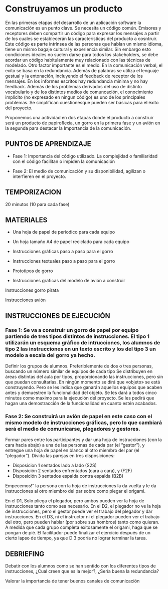 # Construyamos un producto

En las primeras etapas del desarrollo de un aplicación software la comunicación es un punto clave. Se necesita un código común. Emisores y receptores deben compartir un código para expresar los mensajes a partir de los cuales se establecerán las características del producto a cosntruir. Este código es parte intrínsea de las personas que hablan un mismo idioma, tiene un mismo bagaje cultural y experiencia similar. Sin embargo esto condiciones ideales no suelen darse para todos los stakeholders, se debe acordar un código habitulamente muy relacionado con las técnicas de modelado. Otro factor importante es el medio. En la comunicación verbal, el exito se basa en la redundancia. Además de palabras se utiliza el lenguaje gestual y la entonación, incluyendo el feedback de receptor de los mensajes. En los informes escritos hay redundancia mínima y no hay feedback. Además de los problemas derivados del uso de distinto vocabulario y de los distintos medios de comuncación, el conocimiento implicito (no expresado en ningun código) es uno de los principales problemas. Se simplifican cuestionesque pueden ser básicas para el éxito del proyecto.

Proponemos una actividad en dos etapas donde el producto a construir será un producto de papiroflexia, un gorro en la primera fase y un avión en la segunda para destacar la Importancia de la comunicación.

## PUNTOS DE APRENDIZAJE

- Fase 1: Importancia del código utilizado. La complejidad o familiaridad con el código facilitan o impiden la comunicación

- Fase 2: El medio de comunicación y su disponibilidad, agilizan o interfieren en el proyecto.

## TEMPORIZACION

20 minutos (10 para cada fase)

## MATERIALES

- Una hoja de papel de periodico para cada equipo
- Un hoja tamaño A4 de papel reciclado para cada equipo
- Instrucciones gráficas paso a paso para el gorro
- Instrucciones textuales paso a paso para el gorro

- Prototipos de gorro

- Instrucciones graficas del modelo de avión a construir

Instrucciones gorro pirata

Instrucciones avión

## INSTRUCCIONES DE EJECUCIÓN

### Fase 1: Se va a construir un gorro de papel por equipo partiendo de tres tipos distintos de instrucciones. El tipo 1 utilizarán un esquema gráfico de intrucciones, los alumnos de tipo 2 las instrucciones en un texto escrito y los del tipo 3 un modelo a escala del gorro ya hecho.

Definir los grupos de alumnos. Preferiblemente de dos o tres personas, buscando un número similar de equipos de cada tipo
Se distribuyen en áreas distintas del aula por tipos, proporcionando las instrucciones, pero sin que puedan consultarlas.
En ningún momento se dirá que «objeto» se está construyendo. Pero se les indica que ganarán aquellos equipos que acaben antes y demuestren la funcionalidad del objeto.
Se les dará a todos cinco minutos como maximo para la ejecución del proyecto.
Se les pedirá que hagan una demostracción de la funcionalidad en cuanto estén acabados.

 ### Fase 2: Se construirá un avión de papel en este caso con el mismo modelo de instrucciones gráficas, pero lo que cambiará será el medio de comunicarse, plegadores y gestores.

Formar pares entre los participantes y dar una hoja de instrucciones (con la cara hacia abajo) a una de las personas de cada par (el “gestor”), y entregue una hoja de papel en blanco al otro miembro del par (el “plegador”). Divida las parejas en tres disposiciones:


- Disposicion 1 sentados lado a lado (S2S)
- Disposición 2 sentados enfrentados (cara a cara), y (F2F)
- Disposición 3 sentados espalda contra espalda (B2B)

Empecemos!” la persona con la hoja de instrucciones la da vuelta y le da instrucciones al otro miembro del par sobre como plegar el origami.

En el D1, Solo pliega el plegador, pero ambos pueden ver la hoja de instrucciones tanto como sea necesario.
En el D2, el plegador no ve la hoja de instrucciones, pero el gestor puede ver el trabajo del plegador y dar instrucciones.
En el D3, ni el instructor ni el plegador pueden ver el trabajo del otro, pero pueden hablar (por sobre sus hombros) tanto como quieran.
A medida que cada grupo completa exitosamente el origami, haga que se pongan de pié. El facilitador puede finalizar el ejercicio después de un cierto lapso de tiempo, ya que D 3 podría no lograr terminar la tarea.

## DEBRIEFING

Debatir con los alumnos como se han sentido con los diferentes tipos de instrucciones, ¿Cual creen que es la mejor?, ¿Sería buena la redundancia?

Valorar la importancia de tener buenos canales de comunicación
